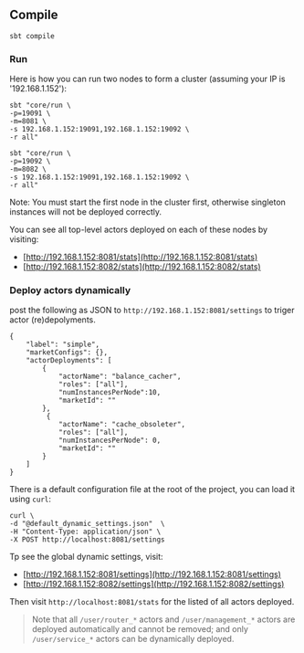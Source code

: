 

## Compile
```
sbt compile
```

### Run
Here is how you can run two nodes to form a cluster (assuming your IP is '192.168.1.152'):

```
sbt "core/run \
-p=19091 \
-m=8081 \
-s 192.168.1.152:19091,192.168.1.152:19092 \
-r all"
```

```
sbt "core/run \
-p=19092 \
-m=8082 \
-s 192.168.1.152:19091,192.168.1.152:19092 \
-r all"
```

Note: You must start the first node in the cluster first, otherwise singleton instances will not be deployed correctly.

You can see all top-level actors deployed on each of these nodes by visiting:

- [http://192.168.1.152:8081/stats](http://192.168.1.152:8081/stats)
- [http://192.168.1.152:8082/stats](http://192.168.1.152:8082/stats)

### Deploy actors dynamically

post the following as JSON to `http://192.168.1.152:8081/settings` to triger actor (re)depolyments.

```
{
    "label": "simple",
    "marketConfigs": {},
    "actorDeployments": [
        {
            "actorName": "balance_cacher",
            "roles": ["all"],
            "numInstancesPerNode":10,
            "marketId": ""
        },
         {
            "actorName": "cache_obsoleter",
            "roles": ["all"],
            "numInstancesPerNode": 0,
            "marketId": ""
        }
    ]
}

```

There is a default configuration file at the root of the project, you can load it using `curl`:

```
curl \
-d "@default_dynamic_settings.json"  \
-H "Content-Type: application/json" \
-X POST http://localhost:8081/settings

```

Tp see the  global dynamic settings, visit:

- [http://192.168.1.152:8081/settings](http://192.168.1.152:8081/settings)
- [http://192.168.1.152:8082/settings](http://192.168.1.152:8082/settings)


Then visit `http://localhost:8081/stats` for the listed of all actors deployed.

> Note that all `/user/router_*` actors and `/user/management_*` actors are deployed automatically and cannot be removed; and only `/user/service_*` actors can be dynamically deployed.
